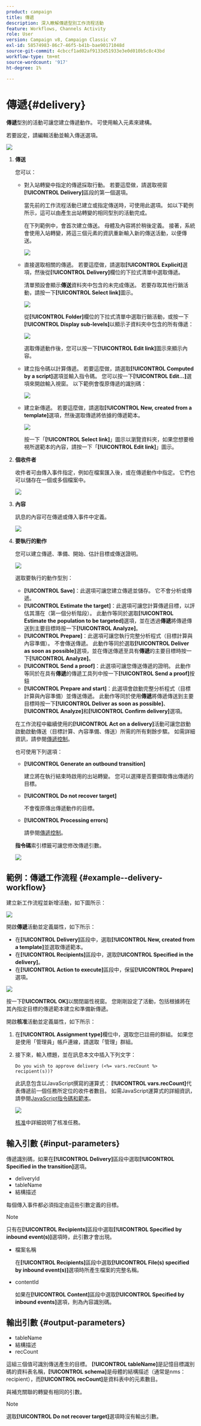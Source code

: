 ```yaml
---
product: campaign
title: 傳遞
description: 深入瞭解傳遞型別工作流程活動
feature: Workflows, Channels Activity
role: User
version: Campaign v8, Campaign Classic v7
exl-id: 58574983-86c7-46f5-b41b-bae90171048d
source-git-commit: 4cbccf1ad02af9133d51933e3e0d010b5c8c43bd
workflow-type: tm+mt
source-wordcount: '917'
ht-degree: 1%

---
```


# 傳遞{#delivery}

**傳遞**&#x200B;型別的活動可讓您建立傳遞動作。 可使用輸入元素來建構。

若要設定，請編輯活動並輸入傳送選項。

![](assets/edit_diffusion.png)

1. **傳送**

   您可以：

   * 對入站轉變中指定的傳遞採取行動。 若要這麼做，請選取視窗&#x200B;**[!UICONTROL Delivery]**&#x200B;區段的第一個選項。

     當先前的工作流程活動已建立或指定傳送時，可使用此選項。 如以下範例所示，這可以由產生出站轉變的相同型別的活動完成。

     在下列範例中，會首次建立傳送。 母體及內容將於稍後定義。 接著，系統會使用入站轉變，將這三個元素的資訊重新輸入新的傳送活動，以便傳送。

     ![](assets/specified_transition_option_exemple.png)

   * 直接選取相關的傳遞。 若要這麼做，請選取&#x200B;**[!UICONTROL Explicit]**&#x200B;選項，然後從&#x200B;**[!UICONTROL Delivery]**&#x200B;欄位的下拉式清單中選取傳遞。

     清單預設會顯示&#x200B;**傳送**&#x200B;資料夾中包含的未完成傳送。 若要存取其他行銷活動，請按一下&#x200B;**[!UICONTROL Select link]**&#x200B;圖示。

     ![](assets/diffusion_edit_1.png)

     從&#x200B;**[!UICONTROL Folder]**&#x200B;欄位的下拉式清單中選取行銷活動，或按一下&#x200B;**[!UICONTROL Display sub-levels]**&#x200B;以顯示子資料夾中包含的所有傳遞：

     ![](assets/diffusion_edit_2.png)

     選取傳遞動作後，您可以按一下&#x200B;**[!UICONTROL Edit link]**&#x200B;圖示來顯示內容。

   * 建立指令碼以計算傳遞。 若要這麼做，請選取&#x200B;**[!UICONTROL Computed by a script]**&#x200B;選項並輸入指令碼。 您可以按一下&#x200B;**[!UICONTROL Edit...]**&#x200B;選項來開啟輸入視窗。 以下範例會復原傳遞的識別碼：

     ![](assets/diffusion_edit_3.png)

   * 建立新傳遞。 若要這麼做，請選取&#x200B;**[!UICONTROL New, created from a template]**&#x200B;選項，然後選取傳遞將依據的傳遞範本。

     ![](assets/diffusion_edit_4.png)

     按一下「**[!UICONTROL Select link]**」圖示以瀏覽資料夾，如果您想要檢視所選範本的內容，請按一下「**[!UICONTROL Edit link]**」圖示。

1. **個收件者**

   收件者可由傳入事件指定，例如在檔案匯入後，或在傳遞動作中指定。 它們也可以儲存在一個或多個檔案中。

   ![](assets/diffusion_edit_5.png)

1. **內容**

   訊息的內容可在傳遞或傳入事件中定義。

   ![](assets/diffusion_edit_6.png)

1. **要執行的動作**

   您可以建立傳遞、準備、開始、估計目標或傳送證明。

   ![](assets/diffusion_edit_7.png)

   選取要執行的動作型別：

   * **[!UICONTROL Save]**：此選項可讓您建立傳遞並儲存。 它不會分析或傳遞。
   * **[!UICONTROL Estimate the target]**：此選項可讓您計算傳遞目標，以評估其潛在（第一個分析階段）。 此動作等同於選取&#x200B;**[!UICONTROL Estimate the population to be targeted]**&#x200B;選項，並在透過&#x200B;**傳遞**&#x200B;將傳遞傳送到主要目標時按一下&#x200B;**[!UICONTROL Analyze]**。
   * **[!UICONTROL Prepare]**：此選項可讓您執行完整分析程式（目標計算與內容準備）。 不會傳送傳遞。 此動作等同於選取&#x200B;**[!UICONTROL Deliver as soon as possible]**&#x200B;選項，並在傳送傳遞至具有&#x200B;**傳遞**&#x200B;的主要目標時按一下&#x200B;**[!UICONTROL Analyze]**。
   * **[!UICONTROL Send a proof]**：此選項可讓您傳送傳遞的證明。 此動作等同於在具有&#x200B;**傳遞**&#x200B;的傳遞工具列中按一下&#x200B;**[!UICONTROL Send a proof]**&#x200B;按鈕
   * **[!UICONTROL Prepare and start]**：此選項會啟動完整分析程式（目標計算與內容準備）並傳送傳遞。 此動作等同於使用&#x200B;**傳遞**&#x200B;將傳遞傳送到主要目標時按一下&#x200B;**[!UICONTROL Deliver as soon as possible]**、**[!UICONTROL Analyze]**&#x200B;和&#x200B;**[!UICONTROL Confirm delivery]**&#x200B;選項。

   在工作流程中繼續使用的&#x200B;**[!UICONTROL Act on a delivery]**&#x200B;活動可讓您啟動啟動啟動傳送（目標計算、內容準備、傳送）所需的所有剩餘步驟。 如需詳細資訊，請參閱[傳遞控制](delivery-control.md)。

   也可使用下列選項：

   * **[!UICONTROL Generate an outbound transition]**

     建立將在執行結束時啟用的出站轉變。 您可以選擇是否要擷取傳出傳遞的目標。

   * **[!UICONTROL Do not recover target]**

     不會復原傳出傳遞動作的目標。

   * **[!UICONTROL Processing errors]**

     請參閱[傳遞控制](delivery-control.md)。

   **指令碼**&#x200B;索引標籤可讓您修改傳遞引數。

   ![](assets/edit_diffusion_fil_script.png)

## 範例：傳遞工作流程 {#example--delivery-workflow}

建立新工作流程並新增活動，如下圖所示：

![](assets/new-workflow-5.png)

開啟&#x200B;**傳遞**&#x200B;活動並定義屬性，如下所示：

* 在&#x200B;**[!UICONTROL Delivery]**&#x200B;區段中，選取&#x200B;**[!UICONTROL New, created from a template]**&#x200B;並選取傳遞範本。
* 在&#x200B;**[!UICONTROL Recipients]**&#x200B;區段中，選取&#x200B;**[!UICONTROL Specified in the delivery]**。
* 在&#x200B;**[!UICONTROL Action to execute]**&#x200B;區段中，保留&#x200B;**[!UICONTROL Prepare]**&#x200B;選項。

![](assets/new-workflow-param-delivery.png)

按一下&#x200B;**[!UICONTROL OK]**&#x200B;以關閉屬性視窗。 您剛剛設定了活動，包括根據將在其內指定目標的傳遞範本建立和準備新傳遞。

開啟&#x200B;**核准**&#x200B;活動並定義屬性，如下所示：

1. 在&#x200B;**[!UICONTROL Assignment type]**&#x200B;欄位中，選取您已註冊的群組。 如果您是使用「管理員」帳戶連線，請選取「管理」群組。
1. 接下來，輸入標題，並在訊息本文中插入下列文字：

   ```
   Do you wish to approve delivery (<%= vars.recCount %> recipient(s))?
   ```

   此訊息包含以JavaScript撰寫的運算式： **[!UICONTROL vars.recCount]**&#x200B;代表傳遞前一個任務所定位的收件者數目。 如需JavaScript運算式的詳細資訊，請參閱[JavaScript指令碼和範本](javascript-scripts-and-templates.md)。

   ![](assets/new-workflow-param-validation.png)

   [核准](approval.md)中詳細說明了核准任務。

## 輸入引數 {#input-parameters}

傳遞識別碼，如果在&#x200B;**[!UICONTROL Delivery]**&#x200B;區段中選取&#x200B;**[!UICONTROL Specified in the transition]**&#x200B;選項。

* deliveryId
* tableName
* 結構描述

每個傳入事件都必須指定由這些引數定義的目標。

>[!NOTE]
>
>只有在&#x200B;**[!UICONTROL Recipients]**&#x200B;區段中選取&#x200B;**[!UICONTROL Specified by inbound event(s)]**&#x200B;選項時，此引數才會出現。

* 檔案名稱

  在&#x200B;**[!UICONTROL Recipients]**&#x200B;區段中選取&#x200B;**[!UICONTROL File(s) specified by inbound event(s)]**&#x200B;選項時所產生檔案的完整名稱。

* contentId

  如果在&#x200B;**[!UICONTROL Content]**&#x200B;區段中選取&#x200B;**[!UICONTROL Specified by inbound events]**&#x200B;選項，則為內容識別碼。

## 輸出引數 {#output-parameters}

* tableName
* 結構描述
* recCount

這組三個值可識別傳送產生的目標。 **[!UICONTROL tableName]**&#x200B;是記憶目標識別碼的資料表名稱，**[!UICONTROL schema]**&#x200B;是母體的結構描述（通常是nms：recipient），而&#x200B;**[!UICONTROL recCount]**&#x200B;是資料表中的元素數目。

與補充關聯的轉變有相同的引數。

>[!NOTE]
>
>選取&#x200B;**[!UICONTROL Do not recover target]**&#x200B;選項時沒有輸出引數。
